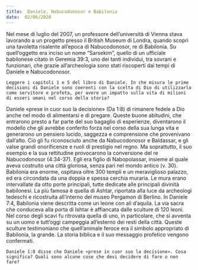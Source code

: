 ```yaml
---
title:  Daniele, Nabucodonosor e Babilonia
date:  02/06/2020
---
```


Nel mese di luglio del 2007, un professore dell’università di Vienna stava lavorando a un progetto presso il British Museum di Londra, quando scoprì una tavoletta risalente all’epoca di Nabucodonosor, re di Babilonia. Su quell’oggetto era inciso un nome “Sarsekim”, quello di un ufficiale babilonese citato in Geremia 39:3, uno dei tanti individui, tra sovrani e funzionari, che grazie all’archeologia sono stati riscoperti dai tempi di Daniele e Nabucodonosor.

`Leggere i capitoli 1 e 5 del libro di Daniele. In che misura le prime decisioni di Daniele sono coerenti con la scelta di Dio di utilizzarlo come servitore e profeta, per avere un impatto sulla vita di milioni di esseri umani nel corso della storia?`

Daniele «prese in cuor suo la decisione» (Da 1:8) di rimanere fedele a Dio anche nel modo di alimentarsi e di pregare. Queste buone abitudini, che entrarono presto a far parte del suo bagaglio di esperienze, diventarono il modello che gli avrebbe conferito forza nel corso della sua lunga vita e generarono un pensiero lucido, saggezza e comprensione che provenivano dall’alto. Ciò gli fu riconosciuto anche da Nabucodonosor e Baldassar, e gli valse grandi onorificenze e ruoli di prestigio nel regno. Ma soprattutto, il suo esempio e la sua rettitudine provocarono la conversione del re Nabucodonosor (4:34-37). Egli era figlio di Nabopolassar, insieme al quale aveva costruito una città gloriosa, senza pari nel mondo antico (v. 30). Babilonia era enorme, ospitava oltre 300 templi e un meraviglioso palazzo, ed era circondata da una doppia e spessa cerchia muraria. Le mura erano intervallate da otto porte principali, tutte dedicate alle principali divinità babilonesi. La più famosa è quella di Ashtar, riportata alla luce da archeologi tedeschi e ricostruita all’interno del museo Pergamon di Berlino. In Daniele 7:4, Babilonia viene descritta come un leone con ali d’aquila. La via sacra che conduceva alla porta di Ishtar è affiancata dalle sculture di 120 leoni. Nel corso degli scavi fu ritrovata quella di uno, in particolare, che si avventa su un uomo e tutt’oggi campeggia all’esterno dei resti della città. Queste sculture testimoniano che quell’animale feroce era il simbolo appropriato di Babilonia, la grande. La storia biblica e il suo messaggio profetico vengono confermati.

`Daniele 1:8 disse che Daniele «prese in cuor suo la decisione». Cosa significa? Quali sono alcune cose che devi decidere di fare o non fare?`